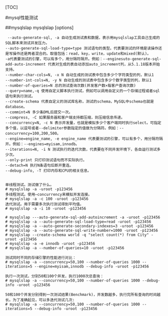 [TOC]

#mysql性能测试

##mysqlslap
 mysqlslap [options]


	 --auto-generate-sql, -a 自动生成测试表和数据，表示用mysqlslap工具自己生成的SQL脚本来测试并发压力。
	--auto-generate-sql-load-type=type 测试语句的类型。代表要测试的环境是读操作还是写操作还是两者混合的。取值包括：read，key，write，update和mixed(默认)。
	-a代表要测试的引擎，可以有多个，用分隔符隔开。例如：--enginesuto-generate-sql-add-auto-increment 代表对生成的表自动添加auto_increment列，从5.1.18版本开始支持。
	--number-char-cols=N, -x N 自动生成的测试表中包含多少个字符类型的列，默认1
	--number-int-cols=N, -y N 自动生成的测试表中包含多少个数字类型的列，默认1
	--number-of-queries=N 总的测试查询次数(并发客户数×每客户查询次数)
	--query=name,-q 使用自定义脚本执行测试，例如可以调用自定义的一个存储过程或者sql语句来执行测试。
	--create-schema 代表自定义的测试库名称，测试的schema，MySQL中schema也就是database。
	--commint=N 多少条DML后提交一次。
	--compress, -C 如果服务器和客户端支持都压缩，则压缩信息传递。
	--concurrency=N, -c N 表示并发量，也就是模拟多少个客户端同时执行select。可指定多个值，以逗号或者--delimiter参数指定的值做为分隔符。例如：--concurrency=100,200,500。
	--engine=engine_name, -e engine_name 代表要测试的引擎，可以有多个，用分隔符隔开。例如：--engines=myisam,innodb。
	--iterations=N, -i N 测试执行的迭代次数，代表要在不同并发环境下，各自运行测试多少次。
	--only-print 只打印测试语句而不实际执行。
	--detach=N 执行N条语句后断开重连。
	--debug-info, -T 打印内存和CPU的相关信息。	


	单线程测试。测试做了什么。
	# mysqlslap -a -uroot -p123456
	多线程测试。使用–concurrency来模拟并发连接。
	# mysqlslap -a -c 100 -uroot -p123456
	迭代测试。用于需要多次执行测试得到平均值。
	# mysqlslap -a -i 10 -uroot -p123456

	# mysqlslap ---auto-generate-sql-add-autoincrement -a -uroot -p123456
	# mysqlslap -a --auto-generate-sql-load-type=read -uroot -p123456
	# mysqlslap -a --auto-generate-secondary-indexes=3 -uroot -p123456
	# mysqlslap -a --auto-generate-sql-write-number=1000 -uroot -p123456
	# mysqlslap --create-schema world -q "select count(*) from City" -uroot -p123456
	# mysqlslap -a -e innodb -uroot -p123456
	# mysqlslap -a --number-of-queries=10 -uroot -p123456

	测试同时不同的存储引擎的性能进行对比：
	# mysqlslap -a --concurrency=50,100 --number-of-queries 1000 --iterations=5 --engine=myisam,innodb --debug-info -uroot -p123456

	执行一次测试，分别50和100个并发，执行1000次总查询：
	# mysqlslap -a --concurrency=50,100 --number-of-queries 1000 --debug-info -uroot -p123456

	50和100个并发分别得到一次测试结果(Benchmark)，并发数越多，执行完所有查询的时间越长。为了准确起见，可以多迭代测试几次:
	# mysqlslap -a --concurrency=50,100 --number-of-queries 1000 --iterations=5 --debug-info -uroot -p123456